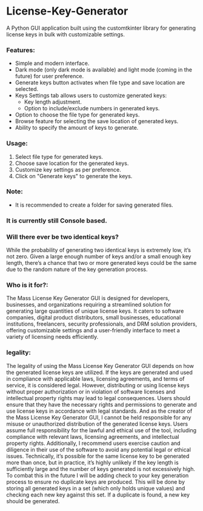 # License-Key-Generator
A Python GUI application built using the customtkinter library for generating license keys in bulk with customizable settings.
### Features:
- Simple and modern interface.
- Dark mode (only dark mode is available) and light mode (coming in the future) for user preference.
- Generate keys button activates when file type and save location are selected.
- Keys Settings tab allows users to customize generated keys:
  - Key length adjustment.
  - Option to include/exclude numbers in generated keys.
- Option to choose the file type for generated keys.
- Browse feature for selecting the save location of generated keys.
- Ability to specify the amount of keys to generate.

### Usage:
1. Select file type for generated keys.
2. Choose save location for the generated keys.
3. Customize key settings as per preference.
4. Click on "Generate keys" to generate the keys.

### Note:
- It is recommended to create a folder for saving generated files.

### It is currently still Console based.

### Will there ever be two identical keys?
While the probability of generating two identical keys is extremely low, it’s not zero. Given a large enough number of keys and/or a small enough key length, there’s a chance that two or more generated keys could be the same due to the random nature of the key generation process. 

### Who is it for?:
The Mass License Key Generator GUI is designed for developers, businesses, and organizations requiring a streamlined solution for generating large quantities of unique license keys. It caters to software companies, digital product distributors, small businesses, educational institutions, freelancers, security professionals, and DRM solution providers, offering customizable settings and a user-friendly interface to meet a variety of licensing needs efficiently.

### legality:
The legality of using the Mass License Key Generator GUI depends on how the generated license keys are utilized. If the keys are generated and used in compliance with applicable laws, licensing agreements, and terms of service, it is considered legal. However, distributing or using license keys without proper authorization or in violation of software licenses and intellectual property rights may lead to legal consequences. Users should ensure that they have the necessary rights and permissions to generate and use license keys in accordance with legal standards. And as the creator of the Mass License Key Generator GUI, I cannot be held responsible for any misuse or unauthorized distribution of the generated license keys. Users assume full responsibility for the lawful and ethical use of the tool, including compliance with relevant laws, licensing agreements, and intellectual property rights. Additionally, I recommend users exercise caution and diligence in their use of the software to avoid any potential legal or ethical issues. Technically, it’s possible for the same license key to be generated more than once, but in practice, it’s highly unlikely if the key length is sufficiently large and the number of keys generated is not excessively high. To combat this in the future I will be adding check to your key generation process to ensure no duplicate keys are produced. This will be done by storing all generated keys in a set (which only holds unique values) and checking each new key against this set. If a duplicate is found, a new key should be generated.
